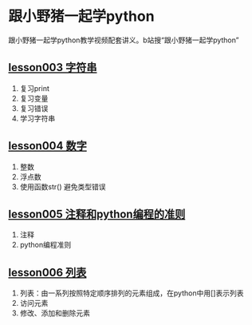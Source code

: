 # 跟小野猪一起学python
跟小野猪一起学python教学视频配套讲义。b站搜“跟小野猪一起学python”

## [lesson003 字符串](https://github.com/EchoZhu/-python/blob/master/lesson003字符串.md)
1. 复习print
2. 复习变量
3. 复习错误
4. 学习字符串
  

## [lesson004 数字](https://github.com/EchoZhu/-python/blob/master/lesson004数字.md)
1. 整数
2. 浮点数 
3. 使用函数str() 避免类型错误

  
## [lesson005 注释和python编程的准则](https://github.com/EchoZhu/-python/blob/master/lesson005注释和python编程的准则.md)
1. 注释
2. python编程准则
   
      
## [lesson006 列表](https://github.com/EchoZhu/-python/blob/master/lesson006列表.md)

1. 列表：由一系列按照特定顺序排列的元素组成，在python中用[]表示列表
2. 访问元素
3. 修改、添加和删除元素
 
 


